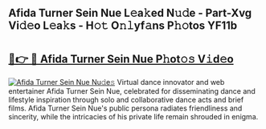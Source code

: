 ## Afida Turner Sein Nue L𝚎a𝚔ed N𝚞𝚍e - Part-Xvg Vi𝚍𝚎o L𝚎a𝚔s - H𝚘𝚝 O𝚗𝚕yf𝚊ns P𝚑𝚘tos YF11b

# <h2><a href="http://kfa1z2.oniu.top/?m=Afida+Turner+Sein+Nue">🔗👉 🔴 Afida Turner Sein Nue P𝚑ot𝚘𝚜 V𝚒d𝚎o</a></h2>

[![Afida Turner Sein Nue Nu𝚍e𝚜](https://i.imgur.com/0qMVB7G.gif)](http://kfa1z2.oniu.top/?m=Afida+Turner+Sein+Nue)
Virtual dance innovator and web entertainer Afida Turner Sein Nue, celebrated for disseminating dance and lifestyle inspiration through solo and collaborative dance acts and brief films. Afida Turner Sein Nue's public persona radiates friendliness and sincerity, while the intricacies of his private life remain shrouded in enigma.  
